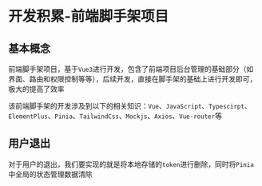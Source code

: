 # 开发积累-前端脚手架项目

## 基本概念

前端脚手架项目，基于`Vue3`进行开发，包含了前端项目后台管理的基础部分（如界面、路由和权限控制等等），后续开发，直接在脚手架的基础上进行开发即可，极大的提高了效率

该前端脚手架的开发涉及到以下的相关知识：`Vue`、`JavaScript`、`Typescirpt`、`ElementPlus`、`Pinia`、`TailwindCss`、`Mockjs`、`Axios`、`Vue-router`等



## 用户退出

对于用户的退出，我们要实现的就是将本地存储的`token`进行删除，同时将`Pinia`中全局的状态管理数据清除